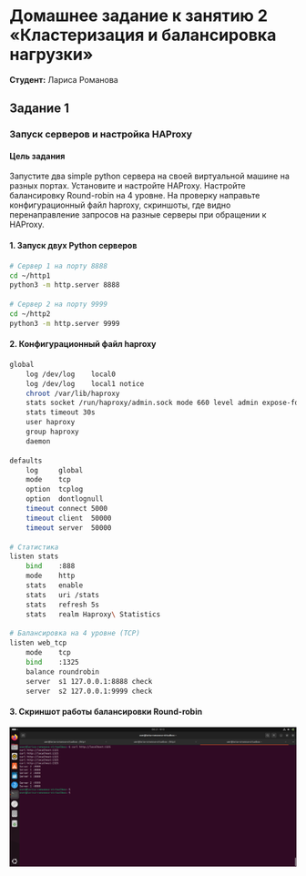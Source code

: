 # Домашнее задание к занятию 2 «Кластеризация и балансировка нагрузки»
**Студент:** Лариса Романова

## Задание 1

### Запуск серверов и настройка HAProxy

#### Цель задания
Запустите два simple python сервера на своей виртуальной машине на разных портах. Установите и настройте HAProxy. Настройте балансировку Round-robin на 4 уровне.
На проверку направьте конфигурационный файл haproxy, скриншоты, где видно перенаправление запросов на разные серверы при обращении к HAProxy.

#### 1. Запуск двух Python серверов
```bash
# Сервер 1 на порту 8888
cd ~/http1
python3 -m http.server 8888

# Сервер 2 на порту 9999  
cd ~/http2
python3 -m http.server 9999
```
#### 2. Конфигурационный файл haproxy
```bash 
global
    log /dev/log    local0
    log /dev/log    local1 notice
    chroot /var/lib/haproxy
    stats socket /run/haproxy/admin.sock mode 660 level admin expose-fd listeners
    stats timeout 30s
    user haproxy
    group haproxy
    daemon

defaults
    log     global
    mode    tcp
    option  tcplog
    option  dontlognull
    timeout connect 5000
    timeout client  50000
    timeout server  50000

# Статистика
listen stats
    bind    :888
    mode    http
    stats   enable
    stats   uri /stats
    stats   refresh 5s
    stats   realm Haproxy\ Statistics

# Балансировка на 4 уровне (TCP)
listen web_tcp
    mode    tcp
    bind    :1325
    balance roundrobin
    server  s1 127.0.0.1:8888 check
    server  s2 127.0.0.1:9999 check
```
#### 3. Скриншот работы балансировки Round-robin
![Round-robin балансировка на уровне 4](roundrobin4.png)
